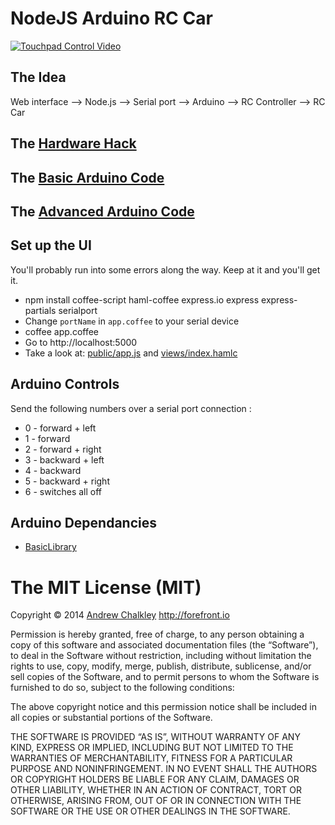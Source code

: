 NodeJS Arduino RC Car
===============================

[![Touchpad Control Video](https://github.com/richard512/extremely_remote_controlled_car/blob/master/video_touchpad.gif?raw=true)](https://github.com/richard512/extremely_remote_controlled_car/blob/master/video_touchpad.mp4?raw=true)

## The Idea

Web interface --> Node.js --> Serial port --> Arduino --> RC Controller --> RC Car

## The [Hardware Hack](https://github.com/richard512/NodeJS_Arduino_RC_Car/tree/master/hardware_hack)

## The [Basic Arduino Code](back_forward.ino)

## The [Advanced Arduino Code](serial_port_controlled_car.ino)

## Set up the UI

You'll probably run into some errors along the way. Keep at it and you'll get it.

* npm install coffee-script haml-coffee express.io express express-partials serialport
* Change ```portName``` in ```app.coffee``` to your serial device
* coffee app.coffee
* Go to http://localhost:5000
* Take a look at: [public/app.js](public/app.js) and [views/index.hamlc](views/index.hamlc)

## Arduino Controls

Send the following numbers over a serial port connection :

* 0 - forward + left
* 1 - forward
* 2 - forward + right
* 3 - backward + left
* 4 - backward
* 5 - backward + right
* 6 - switches all off

## Arduino Dependancies 

* [BasicLibrary](https://github.com/chalkers/BasicLibrary)


The MIT License (MIT)
=========

Copyright © 2014 [Andrew Chalkley](http://twitter.com/chalkers) http://forefront.io

Permission is hereby granted, free of charge, to any person obtaining a copy of this software and associated documentation files (the “Software”), to deal in the Software without restriction, including without limitation the rights to use, copy, modify, merge, publish, distribute, sublicense, and/or sell copies of the Software, and to permit persons to whom the Software is furnished to do so, subject to the following conditions:

The above copyright notice and this permission notice shall be included in all copies or substantial portions of the Software.

THE SOFTWARE IS PROVIDED “AS IS”, WITHOUT WARRANTY OF ANY KIND, EXPRESS OR IMPLIED, INCLUDING BUT NOT LIMITED TO THE WARRANTIES OF MERCHANTABILITY, FITNESS FOR A PARTICULAR PURPOSE AND NONINFRINGEMENT. IN NO EVENT SHALL THE AUTHORS OR COPYRIGHT HOLDERS BE LIABLE FOR ANY CLAIM, DAMAGES OR OTHER LIABILITY, WHETHER IN AN ACTION OF CONTRACT, TORT OR OTHERWISE, ARISING FROM, OUT OF OR IN CONNECTION WITH THE SOFTWARE OR THE USE OR OTHER DEALINGS IN THE SOFTWARE.

